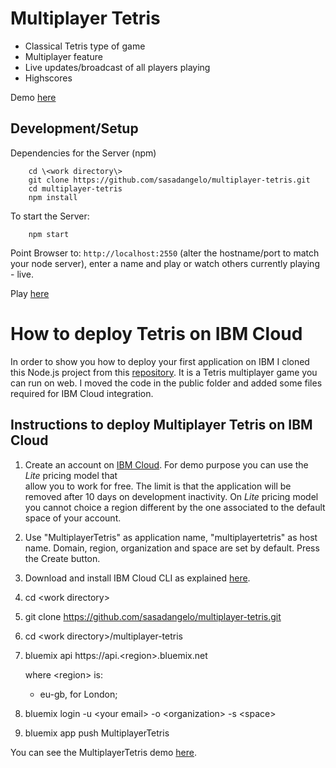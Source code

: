 Multiplayer Tetris
======

* Classical Tetris type of game
* Multiplayer feature
* Live updates/broadcast of all players playing
* Highscores

Demo [here](https://tetrisoncloud.eu-gb.mybluemix.net)

Development/Setup
-----
Dependencies for the Server (npm)
```
    cd \<work directory\>
    git clone https://github.com/sasadangelo/multiplayer-tetris.git
    cd multiplayer-tetris
    npm install
```

To start the Server:
```
    npm start
```

Point Browser to: `http://localhost:2550` (alter the hostname/port to match your node server), enter a name and play or watch others currently playing - live.


Play [here](https://tetrisoncloud.eu-gb.mybluemix.net)


# How to deploy Tetris on IBM Cloud

In order to show you how to deploy your first application on IBM I cloned this Node.js project from this [repository](https://github.com/zhongdeliu/multiplayer-tetris). It is a Tetris multiplayer game you can run on web. I moved the code in the public folder and added some files required for IBM Cloud integration.

## Instructions to deploy Multiplayer Tetris on IBM Cloud

1. Create an account on [IBM Cloud](https://www.ibm.com/cloud/). For demo purpose you can use the *Lite* pricing model that  
   allow you to work for free. The limit is that the application will be removed after 10 days on development inactivity. On 
   *Lite* pricing model you cannot choice a region different by the one associated to the default space of your account.  
2. Use "MultiplayerTetris" as application name, "multiplayertetris" as host name. Domain, region, organization and space are set by 
   default. Press the Create button.
3. Download and install IBM Cloud CLI as explained [here](https://cloud.ibm.com/docs/cli/index.html#overview).
4. cd \<work directory\>
5. git clone https://github.com/sasadangelo/multiplayer-tetris.git
6. cd \<work directory\>/multiplayer-tetris
7. bluemix api https://api.<region\>.bluemix.net

   where \<region\> is:
   - eu-gb, for London;
       
8. bluemix login -u \<your email\> -o \<organization\> -s \<space\>       
9. bluemix app push MultiplayerTetris

You can see the MultiplayerTetris demo [here](https://multiplayertetris.eu-gb.mybluemix.net).
